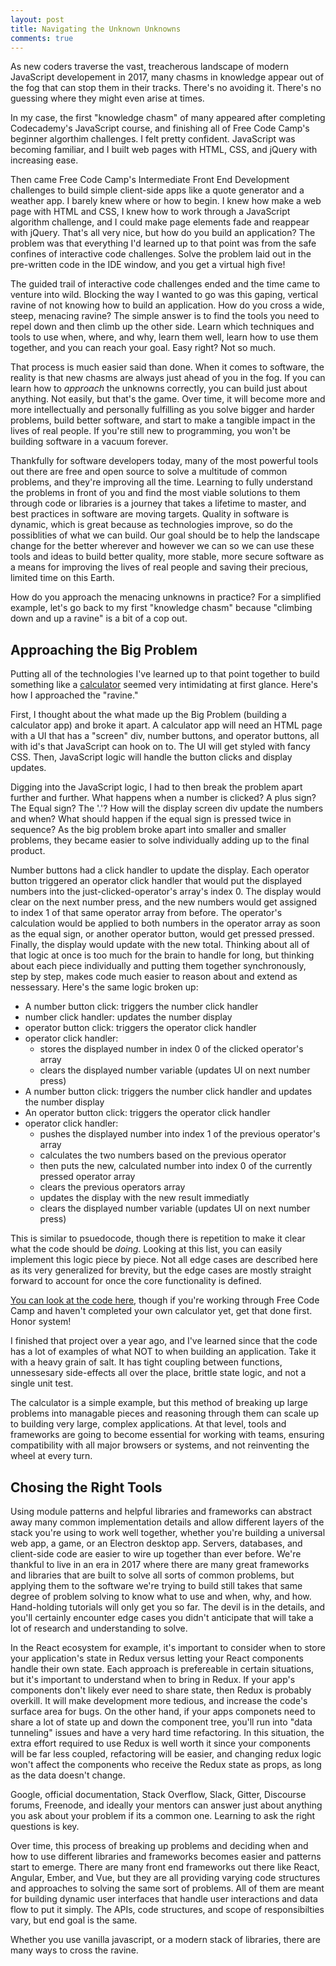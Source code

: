 ```yaml
---
layout: post
title: Navigating the Unknown Unknowns
comments: true
---
```


As new coders traverse the vast, treacherous landscape of modern JavaScript developement in 2017, many chasms in knowledge appear out of the fog that can stop them in their tracks. There's no avoiding it. There's no guessing where they might even arise at times.

In my case, the first "knowledge chasm" of many appeared after completing Codecademy's JavaScript course, and finishing all of Free Code Camp's beginner algorthim challenges. I felt pretty confident. JavaScript was becoming familiar, and I built web pages with HTML, CSS, and jQuery with increasing ease.

Then came Free Code Camp's Intermediate Front End Development challenges to build simple client-side apps like a quote generator and a weather app. I barely knew where or how to begin. I knew how make a web page with HTML and CSS, I knew how to work through a JavaScript algorithm challenge, and I could make page elements fade and reappear with jQuery. That's all very nice, but how do you build an application? The problem was that everything I'd learned up to that point was from the safe confines of interactive code challenges. Solve the problem laid out in the pre-written code in the IDE window, and you get a virtual high five!

The guided trail of interactive code challenges ended and the time came to venture into wild. Blocking the way I wanted to go was this gaping, vertical ravine of not knowing how to build an application. How do you cross a wide, steep, menacing ravine? The simple answer is to find the tools you need to repel down and then climb up the other side. Learn which techniques and tools to use when, where, and why, learn them well, learn how to use them together, and you can reach your goal. Easy right? Not so much.

<!--break-->

That process is much easier said than done. When it comes to software, the reality is that new chasms are always just ahead of you in the fog. If you can learn how to *approach* the unknowns correctly, you can build just about anything. Not easily, but that's the game. Over time, it will become more and more intellectually and personally fulfilling as you solve bigger and harder problems, build better software, and start to make a tangible impact in the lives of real people. If you're still new to programming, you won't be building software in a vacuum forever.

Thankfully for software developers today, many of the most powerful tools out there are free and open source to solve a multitude of common problems, and they're improving all the time. Learning to fully understand the problems in front of you and find the most viable solutions to them through code or libraries is a journey that takes a lifetime to master, and best practices in software are moving targets. Quality in software is dynamic, which is great because as technologies improve, so do the possiblities of what we can build. Our goal should be to help the landscape change for the better wherever and however we can so we can use these tools and ideas to build better quality, more stable, more secure software as a means for improving the lives of real people and saving their precious, limited time on this Earth.

How do you approach the menacing unknowns in practice? For a simplified example, let's go back to my first "knowledge chasm" because "climbing down and up a ravine" is a bit of a cop out.

## Approaching the Big Problem

Putting all of the technologies I've learned up to that point together to build something like a [calculator](https://calculator.matttrifilo.com/) seemed very intimidating at first glance. Here's how I approached the "ravine."

First, I thought about the what made up the Big Problem (building a calculator app) and broke it apart. A calculator app will need an HTML page with a UI that has a "screen" div, number buttons, and operator buttons, all with id's that JavaScript can hook on to. The UI will get styled with fancy CSS. Then, JavaScript logic will handle the button clicks and display updates.

Digging into the JavaScript logic, I had to then break the problem apart further and further. What happens when a number is clicked? A plus sign? The Equal sign? The '.'? How will the display screen div update the numbers and when? What should happen if the equal sign is pressed twice in sequence? As the big problem broke apart into smaller and smaller problems, they became easier to solve individually adding up to the final product.

Number buttons had a click handler to update the display. Each operator button triggered an operator click handler that would put the displayed numbers into the just-clicked-operator's array's index 0. The display would clear on the next number press, and the new numbers would get assigned to index 1 of that same operator array from before. The operator's calculation would be applied to both numbers in the operator array as soon as the equal sign, or another operator button, would get pressed pressed. Finally, the display would update with the new total. Thinking about all of that logic at once is too much for the brain to handle for long, but thinking about each piece individually and putting them together synchronously, step by step, makes code much easier to reason about and extend as nessessary. Here's the same logic broken up:

* A number button click: triggers the number click handler
* number click handler: updates the number display
* operator button click: triggers the operator click handler
* operator click handler:
  - stores the displayed number in index 0 of the  clicked operator's array
  - clears the displayed number variable (updates UI on next number press)
* A number button click: triggers the number click handler and updates the number display
* An operator button click: triggers the operator click handler
* operator click handler:
  - pushes the displayed number into index 1 of the previous operator's array
  - calculates the two numbers based on the previous operator
  - then puts the new, calculated number into index 0 of the currently pressed operator array
  - clears the previous operators array
  - updates the display with the new result immediatly
  - clears the displayed number variable (updates UI on next number press)

This is similar to psuedocode, though there is repetition to make it clear what the code should be *doing*. Looking at this list, you can easily implement this logic piece by piece. Not all edge cases are described here as its very generalized for brevity, but the edge cases are mostly straight forward to account for once the core functionality is defined.

[You can look at the code here](https://github.com/itxchy/FCC-calculator/blob/master/source/js/app.js), though if you're working through Free Code Camp and haven't completed your own calculator yet, get that done first. Honor system!

I finished that project over a year ago, and I've learned since that the code has a lot of examples of what NOT to when building an application. Take it with a heavy grain of salt. It has tight coupling between functions, unnessesary side-effects all over the place, brittle state logic, and not a single unit test.

The calculator is a simple example, but this method of breaking up large problems into managable pieces and reasoning through them can scale up to building very large, complex applications. At that level, tools and frameworks are going to become essential for working with teams, ensuring compatibility with all major browsers or systems, and not reinventing the wheel at every turn.

## Chosing the Right Tools

Using module patterns and helpful libraries and frameworks can abstract away many common implementation details and allow different layers of the stack you're using to work well together, whether you're building a universal web app, a game, or an Electron desktop app. Servers, databases, and client-side code are easier to wire up together than ever before. We're thankful to live in an era in 2017 where there are many great frameworks and libraries that are built to solve all sorts of common problems, but applying them to the software we're trying to build still takes that same degree of problem solving to know what to use and when, why, and how. Hand-holding tutorials will only get you so far. The devil is in the details, and you'll certainly encounter edge cases you didn't anticipate that will take a lot of research and understanding to solve.

In the React ecosystem for example, it's important to consider when to store your application's state in Redux versus letting your React components handle their own state. Each approach is prefereable in certain situations, but it's important to understand when to bring in Redux. If your app's components don't likely ever need to share state, then Redux is probably overkill. It will make development more tedious, and increase the code's surface area for bugs. On the other hand, if your apps componets need to share a lot of state up and down the component tree, you'll run into "data tunneling" issues and have a very hard time refactoring. In this situation, the extra effort required to use Redux is well worth it since your components will be far less coupled, refactoring will be easier, and changing redux logic won't affect the components who receive the Redux state as props, as long as the data doesn't change.

Google, official documentation, Stack Overflow, Slack, Gitter, Discourse forums, Freenode, and ideally your mentors can answer just about anything you ask about your problem if its a common one. Learning to ask the right questions is key.

Over time, this process of breaking up problems and deciding when and how to use different libraries and frameworks becomes easier and patterns start to emerge. There are many front end frameworks out there like React, Angular, Ember, and Vue, but they are all providing varying code structures and approaches to solving the same sort of problems. All of them are meant for building dynamic user interfaces that handle user interactions and data flow to put it simply. The APIs, code structures, and scope of responsibilties vary, but end goal is the same.

Whether you use vanilla javascript, or a modern stack of libraries, there are many ways to cross the ravine.
